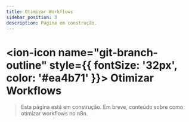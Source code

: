 ```yaml
---
title: Otimizar Workflows
sidebar_position: 3
description: Página em construção.
---
```


# <ion-icon name="git-branch-outline" style={{ fontSize: '32px', color: '#ea4b71' }}></ion-icon> Otimizar Workflows

> Esta página está em construção. Em breve, conteúdo sobre como otimizar workflows no n8n. 